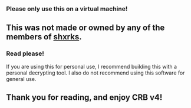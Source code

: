 ### Please only use this on a virtual machine!

## This was not made or owned by any of the members of [shxrks](https://shxrks.wordpress.com).

### Read please!
If you are using this for personal use, I recommend building this with a personal decrypting tool.
I also do not recommend using this software for general use.

## Thank you for reading, and enjoy CRB v4!
